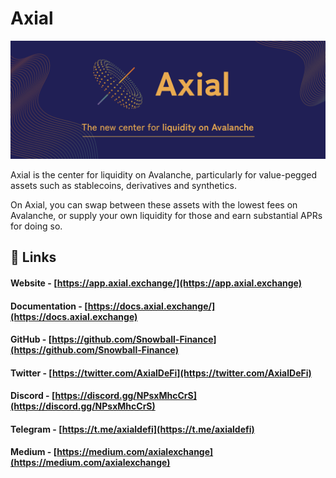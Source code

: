 # Axial

![](<../.gitbook/assets/image (13) (1).png>)

Axial is the center for liquidity on Avalanche, particularly for value-pegged assets such as stablecoins, derivatives and synthetics.

On Axial, you can swap between these assets with the lowest fees on Avalanche, or supply your own liquidity for those and earn substantial APRs for doing so.

## 🔗 Links

#### **Website** - [https://app.axial.exchange/](https://app.axial.exchange)

#### **Documentation** - [https://docs.axial.exchange/](https://docs.axial.exchange)

#### **GitHub** - [https://github.com/Snowball-Finance](https://github.com/Snowball-Finance)

#### **Twitter** - [https://twitter.com/AxialDeFi](https://twitter.com/AxialDeFi)

#### **Discord** - [https://discord.gg/NPsxMhcCrS](https://discord.gg/NPsxMhcCrS)

#### **Telegram** - [https://t.me/axialdefi](https://t.me/axialdefi)

#### **Medium** - [https://medium.com/axialexchange](https://medium.com/axialexchange)
